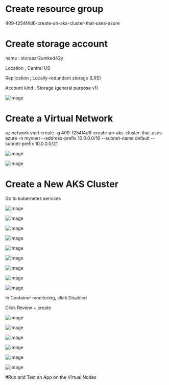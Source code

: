 


# Create resource group

409-f254f4d6-create-an-aks-cluster-that-uses-azure




# Create storage account

name : storaazr2umked42y

Location ; Central US

Replication ; Locally-redundant storage (LRS)

Account kind : Storage (general purpose v1)

![image](https://user-images.githubusercontent.com/33985509/103159884-e2de8100-47ce-11eb-9ff4-9bb919a66feb.png)




# Create a Virtual Network




az network vnet create -g 409-f254f4d6-create-an-aks-cluster-that-uses-azure -n myvnet --address-prefix 10.0.0.0/16 --subnet-name default --subnet-prefix 10.0.0.0/21


![image](https://user-images.githubusercontent.com/33985509/103159920-7fa11e80-47cf-11eb-80d6-9f0dc9cf1509.png)


![image](https://user-images.githubusercontent.com/33985509/103159923-90519480-47cf-11eb-9ebb-34e1a09e79e8.png)





# Create a New AKS Cluster


Go to kubernetes services


![image](https://user-images.githubusercontent.com/33985509/103159322-60eb5980-47c8-11eb-8c82-f8d21c8d97c6.png)


![image](https://user-images.githubusercontent.com/33985509/103159327-80828200-47c8-11eb-8212-299804f0d6f4.png)


![image](https://user-images.githubusercontent.com/33985509/103159335-92fcbb80-47c8-11eb-9158-b4063bbfec65.png)


![image](https://user-images.githubusercontent.com/33985509/103159345-a9a31280-47c8-11eb-93f3-6bc0b5be0d87.png)


![image](https://user-images.githubusercontent.com/33985509/103159358-c93a3b00-47c8-11eb-97a5-6ec1cf9c1a54.png)


![image](https://user-images.githubusercontent.com/33985509/103159983-37363080-47d0-11eb-92f3-cb793dee7169.png)

![image](https://user-images.githubusercontent.com/33985509/103159991-43ba8900-47d0-11eb-877b-b3bd9da52457.png)




![image](https://user-images.githubusercontent.com/33985509/103159433-a6f4ed00-47c9-11eb-85e4-51ca351f6093.png)


![image](https://user-images.githubusercontent.com/33985509/103159442-bd02ad80-47c9-11eb-8f27-34998439b94c.png)



In Container monitoring, click Disabled

Click Review + create



![image](https://user-images.githubusercontent.com/33985509/103160018-7bc1cc00-47d0-11eb-9c59-66bdbae5829f.png)


![image](https://user-images.githubusercontent.com/33985509/103160035-b9bef000-47d0-11eb-8562-f957e9390460.png)


![image](https://user-images.githubusercontent.com/33985509/103160063-f38ff680-47d0-11eb-985f-66576129932a.png)


![image](https://user-images.githubusercontent.com/33985509/103160072-0acee400-47d1-11eb-98d8-67e5a97de523.png)


![image](https://user-images.githubusercontent.com/33985509/103160075-1b7f5a00-47d1-11eb-894e-2b5485ec081c.png)


![image](https://user-images.githubusercontent.com/33985509/103160093-410c6380-47d1-11eb-905e-66e45ccbb757.png)


#Run and Test an App on the Virtual Nodes
